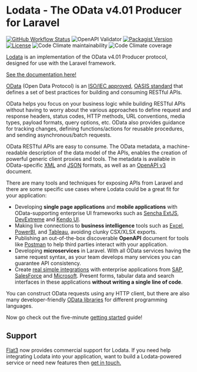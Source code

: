 # Lodata - The OData v4.01 Producer for Laravel

<a href="https://github.com/flat3/lodata/actions"><img alt="GitHub Workflow Status" src="https://img.shields.io/github/actions/workflow/status/flat3/lodata/tests.yml"></a>
<img alt="OpenAPI Validator" src="https://img.shields.io/swagger/valid/3.0?specUrl=https%3A%2F%2Fraw.githubusercontent.com%2Fflat3%2Flodata%2F5.x%2Ftests%2F__snapshots__%2FProtocol%2FServiceMetadataTest__test_has_flight_metadata_document_at_document_root__4.json"/>
<a href="https://packagist.org/packages/flat3/lodata"><img alt="Packagist Version" src="https://img.shields.io/packagist/v/flat3/lodata"></a>
<a href="https://packagist.org/packages/flat3/lodata"><img src="https://img.shields.io/packagist/l/flat3/lodata" alt="License"></a>
<img alt="Code Climate maintainability" src="https://img.shields.io/codeclimate/maintainability-percentage/flat3/lodata">
<img alt="Code Climate coverage" src="https://img.shields.io/codeclimate/coverage/flat3/lodata">

[Lodata](https://lodata.io) is an implementation of the OData v4.01 Producer protocol, designed for use with the Laravel framework.

[See the documentation here!](https://lodata.io/introduction/)

[OData](https://www.odata.org) (Open Data Protocol) is an
[ISO/IEC approved](https://www.oasis-open.org/news/pr/iso-iec-jtc-1-approves-oasis-odata-standard-for-open-data-exchange),
[OASIS standard](https://www.oasis-open.org/committees/tc_home.php?wg_abbrev=odata) that defines a set of best practices for building and
consuming RESTful APIs.

OData helps you focus on your business logic while building RESTful APIs without having to worry about the various approaches to define request
and response headers, status codes, HTTP methods, URL conventions, media types, payload formats, query options, etc. OData also provides guidance
for tracking changes, defining functions/actions for reusable procedures, and sending asynchronous/batch requests.

OData RESTful APIs are easy to consume. The OData metadata, a machine-readable description of the data model of the APIs, enables the creation
of powerful generic client proxies and tools. The metadata is available in OData-specific
[XML](https://docs.oasis-open.org/odata/odata-csdl-xml/v4.01/odata-csdl-xml-v4.01.html) and
[JSON](https://docs.oasis-open.org/odata/odata-csdl-json/v4.01/odata-csdl-json-v4.01.html) formats, as well as an
[OpenAPI v3](https://swagger.io/specification/) document.

There are many tools and techniques for exposing APIs from Laravel and there are some specific use cases
where Lodata could be a great fit for your application:

- Developing **single page applications** and **mobile applications** with OData-supporting enterprise UI frameworks such as
  [Sencha ExtJS](https://docs.sencha.com/extjs/latest/modern/Ext.data.proxy.Rest.html),
  [DevExtreme](https://js.devexpress.com/Documentation/Guide/Data_Binding/Specify_a_Data_Source/OData/) and
  [Kendo UI](https://docs.telerik.com/kendo-ui/framework/datasource/basic-usage).
- Making live connections to **business intelligence** tools
  such as [Excel](https://docs.microsoft.com/en-us/power-query/connectors/odatafeed),
  [PowerBI](https://docs.microsoft.com/en-us/power-bi/connect-data/desktop-connect-odata),
  and [Tableau](https://help.tableau.com/current/pro/desktop/en-us/examples_odata.htm), avoiding clunky CSX/XLSX exports.
- Publishing an out-of-the-box discoverable **OpenAPI** document for tools like
  [Postman](https://www.postman.com/product/api-client/) to help third parties interact with your application.
- Developing **microservices** in Laravel. With all OData services having the same request syntax, as your team develops
  many services you can guarantee API consistency.
- Create [real simple integrations](https://lodata.io/clients/) with enterprise applications from
  [SAP](https://help.sap.com/viewer/3f4043064eed446a895bc8ba7e61dc83/LATEST/en-US/8086d28511be408fbda1443166d350ad.html),
  [SalesForce](https://developer.salesforce.com/docs/atlas.en-us.integration_patterns_and_practices.meta/integration_patterns_and_practices/integ_pat_data_virtualization.htm)
  and [Microsoft](https://docs.microsoft.com/en-us/powerapps/maker/data-platform/virtual-entity-odata-provider-requirements).
  Present forms, tabular data and search interfaces in these applications **without writing a single line of code**.

You can construct OData requests using any HTTP client, but there are also many developer-friendly
[OData libraries](https://www.odata.org/libraries/) for different programming languages.

Now go check out the five-minute [getting started](https://lodata.io/getting-started/) guide!

## Support

<a href="https://flat3.co">Flat3</a> now provides commercial support for Lodata. If you need help integrating Lodata into your application, want to build
a Lodata-powered service or need new features then <a href="https://flat3.co">get in touch.</a>